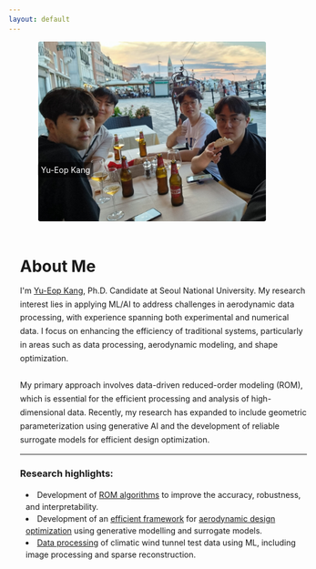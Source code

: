 ```yaml
---
layout: default
---
```

<div style="display: flex; justify-content: center; align-items: center; width: 100%;">
    <div style="position: relative; width: fit-content;">
        <img src="assets/images/home3.jpg" alt="Yu-Eop Kang" style="border-radius: 1%; width: 400px; height: auto;">
        <div style="position: absolute; bottom: 25%; left: 12%; transform: translateX(-50%); background-color: rgba(0, 0, 0, 0.5); padding: 5px; border-radius: 5px; color: white;">
        Yu-Eop Kang
        </div>
    </div>
</div>

<div style="display: flex; justify-content: center; width: 100%; padding: 20px;">
  <div style="max-width: 1000px; text-align: left;">
    <h1 style="margin-bottom: 10px;">About Me</h1>
    <p style="font-size: 1em; line-height: 1.7;">
      I'm <a href="/Profile" style="color: inherit; text-decoration: underline;">Yu-Eop Kang</a>, Ph.D. Candidate at Seoul National University. My research interest lies in applying ML/AI to address challenges in aerodynamic data processing, with experience spanning both experimental and numerical data. I focus on enhancing the efficiency of traditional systems, particularly in areas such as data processing, aerodynamic modeling, and shape optimization. 
      <br><br>
      My primary approach involves data-driven reduced-order modeling (ROM), which is essential for the efficient processing and analysis of high-dimensional data. Recently, my research has expanded to include geometric parameterization using generative AI and the development of reliable surrogate models for efficient design optimization.
    </p>
    <hr style="width: 100%; max-width: 1000px; margin-bottom: 20px;">
<h3>Research highlights:</h3>
<p style="font-size: 1em; line-height: 1.7;">
  <ul style="list-style-position: inside; line-height: 1.5; padding-left: 0; margin-left: 0;">
    <li style="margin-left: 10px;">Development of <a href="/research_topic2" style="color: inherit; text-decoration: underline;">ROM algorithms</a>  to improve the accuracy, robustness, and interpretability.</li>
    <li style="margin-left: 10px;">Development of an <a href="/research_topic1" style="color: inherit; text-decoration: underline;">efficient framework</a> for <a href="/research_topic3" style="color: inherit; text-decoration: underline;">aerodynamic design optimization</a> using generative modelling and surrogate models.</li>
    <li style="margin-left: 10px;"><a href="/research_topic4" style="color: inherit; text-decoration: underline;">Data processing</a> of climatic wind tunnel test data using ML, including image processing and sparse reconstruction.</li>
  </ul>
</p>

  </div>
</div>
